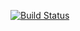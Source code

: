 [![Build Status](https://app.travis-ci.com/0815Teresa/159251tut4.svg?branch=main)](https://app.travis-ci.com/0815Teresa/159251tut4)